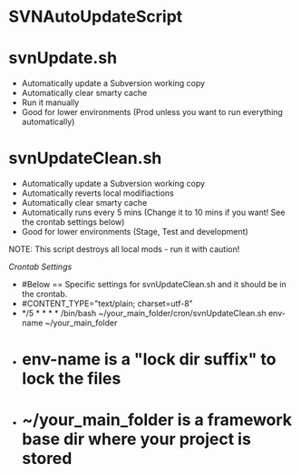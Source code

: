 SVNAutoUpdateScript
===================

svnUpdate.sh
===================

* Automatically update a Subversion working copy
* Automatically clear smarty cache
* Run it manually
* Good for lower environments (Prod unless you want to run everything automatically)


svnUpdateClean.sh
===================

* Automatically update a Subversion working copy
* Automatically reverts local modifiactions
* Automatically clear smarty cache
* Automatically runs every 5 mins (Change it to 10 mins if you want! See the crontab settings below)
* Good for lower environments (Stage, Test and development)

NOTE: This script destroys all local mods - run it with caution!


*Crontab Settings*
* #Below == Specific settings for svnUpdateClean.sh and it should be in the crontab.
* #CONTENT_TYPE="text/plain; charset=utf-8"
* */5 * * * * /bin/bash ~/your_main_folder/cron/svnUpdateClean.sh env-name ~/your_main_folder
* #  env-name is a "lock dir suffix" to lock the files
* #  ~/your_main_folder is a framework base dir where your project is stored
